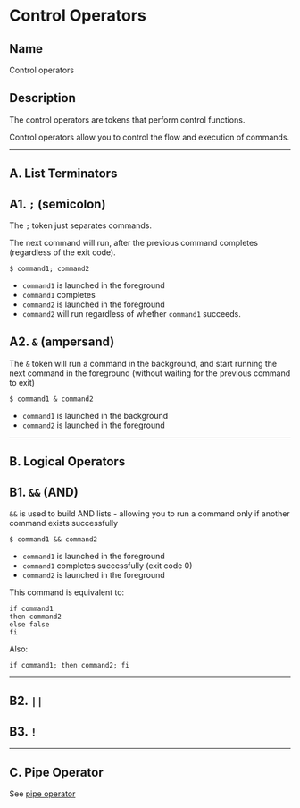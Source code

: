 # Control Operators

## Name
Control operators

## Description
The control operators are tokens that perform control functions.

Control operators allow you to control the flow and execution of commands.

---
## A. List Terminators

## A1. `;` (semicolon)
The `;` token just separates commands.

The next command will run, after the previous command completes (regardless of the exit code).
```
$ command1; command2
```
- `command1` is launched in the foreground
- `command1` completes
- `command2` is launched in the foreground
- `command2` will run regardless of whether `command1` succeeds.

## A2. `&` (ampersand)
The `&` token will run a command in the background, and start running the next command in the foreground (without waiting for the previous command to exit)

```
$ command1 & command2
```
- `command1` is launched in the background
- `command2` is launched in the foreground

----
## B. Logical Operators
## B1. `&&` (AND)
`&&` is used to build AND lists - allowing you to run a command only if another command exists successfully
```
$ command1 && command2
```
- `command1` is launched in the foreground
- `command1` completes successfully (exit code 0)
- `command2` is launched in the foreground

This command is equivalent to:
```
if command1
then command2
else false
fi
```

Also:
```
if command1; then command2; fi
```

----
## B2. `||`

## B3. `!`

----
## C. Pipe Operator
See [pipe operator](/commands/pipe.md)
